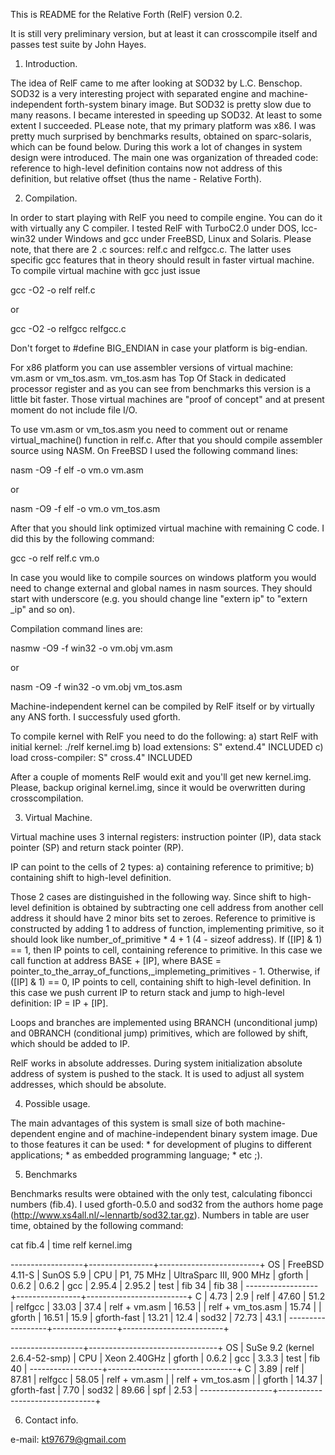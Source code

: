 This is README for the Relative Forth (RelF) version 0.2.

It is still very preliminary version, but at least it can crosscompile itself
and passes test suite by John Hayes.

1. Introduction.

The idea of RelF came to me after looking at SOD32 by L.C. Benschop. SOD32 is
a very interesting project with separated engine and machine-independent
forth-system binary image. But SOD32 is pretty slow due to many reasons. I
became interested in speeding up SOD32. At least to some extent I succeeded.
PLease note, that my primary platform was x86. I was pretty much surprised by
benchmarks results, obtained on sparc-solaris, which can be found below.
During this work a lot of changes in system design were introduced. The main
one was organization of threaded code: reference to high-level definition
contains now not address of this definition, but relative offset (thus the
name - Relative Forth).

2. Compilation.

In order to start playing with RelF you need to compile engine. You can do it
with virtually any C compiler. I tested RelF with TurboC2.0 under DOS,
lcc-win32 under Windows and gcc under FreeBSD, Linux and Solaris. Please note,
that there are 2 .c sources: relf.c and relfgcc.c. The latter uses specific
gcc features that in theory should result in faster virtual machine. To
compile virtual machine with gcc just issue

gcc -O2 -o relf relf.c

or

gcc -O2 -o relfgcc relfgcc.c

Don't forget to #define BIG_ENDIAN in case your platform is big-endian.

For x86 platform you can use assembler versions of virtual machine: vm.asm or
vm_tos.asm. vm_tos.asm has Top Of Stack in dedicated processor register and as
you can see from benchmarks this version is a little bit faster. Those virtual
machines are "proof of concept" and at present moment do not include file I/O.

To use vm.asm or vm_tos.asm you need to comment out or rename
virtual_machine() function in relf.c. After that you should compile assembler
source using NASM. On FreeBSD I used the following command lines:

nasm -O9 -f elf -o vm.o vm.asm

or

nasm -O9 -f elf -o vm.o vm_tos.asm

After that you should link optimized virtual machine with remaining C code. I
did this by the following command:

gcc -o relf relf.c vm.o

In case you would like to compile sources on windows platform you would need
to change external and global names in nasm sources. They should start with
underscore (e.g. you should change line "extern ip" to "extern _ip" and so
on).

Compilation command lines are:

nasmw -O9 -f win32 -o vm.obj vm.asm

or

nasm -O9 -f win32 -o vm.obj vm_tos.asm

Machine-independent kernel can be compiled by RelF itself or by virtually
any ANS forth. I successfuly used gforth.

To compile kernel with RelF you need to do the following:
    a) start RelF with initial kernel: ./relf kernel.img
    b) load extensions: S" extend.4" INCLUDED
    c) load cross-compiler: S" cross.4" INCLUDED

After a couple of moments RelF would exit and you'll get new kernel.img.
Please, backup original kernel.img, since it would be overwritten during 
crosscompilation.

3. Virtual Machine.

Virtual machine uses 3 internal registers: instruction pointer (IP), data
stack pointer (SP) and return stack pointer (RP).

IP can point to the cells of 2 types:
a) containing reference to primitive;
b) containing shift to high-level definition.

Those 2 cases are distinguished in the following way. Since shift to
high-level definition is obtained by subtracting one cell address from another
cell address it should have 2 minor bits set to zeroes. Reference to primitive
is constructed by adding 1 to address of function, implementing primitive, so
it should look like number_of_primitive * 4 + 1 (4 - sizeof address). If ([IP]
& 1) == 1, then IP points to cell, containing reference to primitive. In this
case we call function at address BASE + [IP], where BASE =
pointer_to_the_array_of_functions,_implemeting_primitives - 1. Otherwise, if
([IP] & 1) == 0, IP points to cell, containing shift to high-level definition.
In this case we push current IP to return stack and jump to high-level
definition: IP = IP + [IP].

Loops and branches are implemented using BRANCH (unconditional jump) and
0BRANCH (conditional jump) primitives, which are followed by shift, which
should be added to IP.

RelF works in absolute addresses. During system initialization absolute
address of system is pushed to the stack. It is used to adjust all system
addresses, which should be absolute.

4. Possible usage.

The main advantages of this system is small size of both machine-dependent
engine and of machine-independent binary system image. Due to those features
it can be used:
    * for development of plugins to different applications;
    * as embedded programming language;
    * etc ;).

5. Benchmarks

Benchmarks results were obtained with the only test, calculating fiboncci
numbers (fib.4). I used gforth-0.5.0 and sod32 from the authors home page
(http://www.xs4all.nl/~lennartb/sod32.tar.gz). Numbers in table are user time,
obtained by the following command:

cat fib.4 | time relf kernel.img

------------------+----------------+-------------------------+
OS                | FreeBSD 4.11-S | SunOS 5.9               |
CPU               | P1, 75 MHz     | UltraSparc III, 900 MHz |
gforth            | 0.6.2          | 0.6.2                   |
gcc               | 2.95.4         | 2.95.2                  |
test              | fib 34         | fib 38                  |
------------------+----------------+-------------------------+
C                 |  4.73          | 2.9                     |
relf              | 47.60          | 51.2                    |
relfgcc           | 33.03          | 37.4                    |
relf + vm.asm     | 16.53          |                         |
relf + vm_tos.asm | 15.74          |                         |
gforth            | 16.51          | 15.9                    |
gforth-fast       | 13.21          | 12.4                    |
sod32             | 72.73          | 43.1                    |
------------------+----------------+-------------------------+

------------------+--------------------------------+
OS                | SuSe 9.2 (kernel 2.6.4-52-smp) |
CPU               | Xeon 2.40GHz                   |
gforth            | 0.6.2                          |
gcc               | 3.3.3                          |
test              | fib 40                         |
------------------+--------------------------------+
C                 |  3.89                          |
relf              | 87.81                          |
relfgcc           | 58.05                          |
relf + vm.asm     |                                |
relf + vm_tos.asm |                                |
gforth            | 14.37                          |
gforth-fast       |  7.70                          |
sod32             | 89.66                          |
spf               |  2.53                          |
------------------+--------------------------------+

6. Contact info.

e-mail: kt97679@gmail.com
